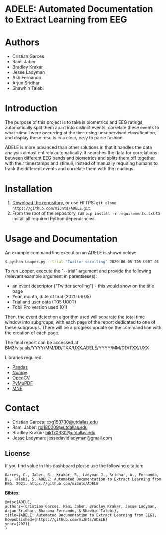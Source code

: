 # ADELE: Automated Documentation to Extract Learning from EEG 
# Authors

* Cristian Garces 
* Rami Jaber
* Bradley Krakar 
* Jesse Ladyman 
* Ash Fernando
* Arjun Sridhar
* Shawhin Talebi

# Introduction
The purpose of this project is to take in biometrics and EEG ratings, automatically split them apart into distinct events, correlate these events to what stimuli were occurring at the time using unsupervised classification, and display these results in a clear, easy to parse fashion.

ADELE is more advanced than other solutions in that it handles the data analysis almost entirely automatically. It searches the data for correlations between different EEG bands and biometrics and splits them off together with their timestamps and stimuli, instead of manually requiring humans to track the different events and correlate them with the readings.

# Installation
1. [Download the repository](https://github.com/mi3nts/ADELE/archive/refs/heads/main.zip), or use HTTPS: `git clone https://github.com/mi3nts/ADELE.git`.
2. From the root of the repository, run `pip install -r requirements.txt` to install all required Python dependencies.

# Usage and Documentation

An example command line execution on ADELE is shown below:

~~~bash
$ python Looper.py --trial "Twitter scrolling" 2020 06 05 T05 U00T 01
~~~

To run Looper, execute the "--trial" argument and provide the following (relevant example argument in parentheses):
* an event descriptor ("Twitter scrolling") - this would show on the title page
* Year, month, date of tiral (2020 06 05)
* Trial and user data (T05 U00T)
* Tobii Pro version used (01)

Then, the event detection algorithm used will separate the total time window into subgroups, with each page of the report dedicated to one of these subgroups. There will be a progress update on the command line with the creation of each page. 

The final report can be accessed at BM3/visuals/YYYY/MM/DD/TXX/UXX/ADELE/YYYY/MM/DD/TXX/UXX

Libraries required:
* [Pandas](https://pandas.pydata.org/)
* [Numpy](https://numpy.org/)
* [OpenCV](https://github.com/opencv/opencv)
* [PyMuPDF](https://github.com/pymupdf/PyMuPDF)
* [MNE](https://mne.tools/stable/index.html)

# Contact

* Cristian Garces: cxg150730@utdallas.edu 
* Rami Jaber: rxj180009@utdallas.edu 
* Bradley Krakar: bjk170630@utdallas.edu 
* Jesse Ladyman: jessedavidladyman@gmail.com

## License
If you find value in this dashboard please use the following citation: 

`Garces, C., Jaber, R., Krakar, B., Ladyman J., Sridhar, A., Fernando, B., Talebi, S. ADELE: Automated Documentation to Extract Learning from EEG. 2021. https://github.com/mi3nts/ADELE`

__Bibtex__:
```
@misc{ADELE,
authors={Cristian Garces, Rami Jaber, Bradley Krakar, Jesse Ladyman, Arjun Sridhar, Bharana Fernando, & Shawhin Talebi},
title={ADELE: Automated Documentation to Extract Learning from EEG},
howpublished={https://github.com/mi3nts/ADELE}
year={2021}
}
```
